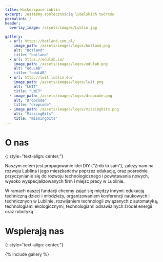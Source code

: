 ```yaml
---
title: Hackerspace Lublin
excerpt: Jesteśmy społecznością lubelskich twórców
permalink: /
header:
  overlay_image: /assets/images/Lublin.jpg

gallery:
  - url: https://botland.com.pl/
    image_path: /assets/images/logos/botland.png
    alt: "Botland"
    title: "botland"
  - url: https://edulab.io/
    image_path: /assets/images/logos/edulab.png
    alt: "eduLAB"
    title: "eduLAB"
  - url: http://lwit.lublin.eu/
    image_path: /assets/images/logos/lwit.png
    alt: "LWIT"
    title: "LWIT"
  - image_path: /assets/images/logos/dropcode.png
    alt: "Dropcode"
    title: "dropcode"
  - image_path: /assets/images/logos/missingbits.png
    alt: "MissingBits"
    title: "missingbits"
---
```


# O nas
{: style="text-align: center;"}

Naszym celem jest propagowanie idei DIY (“Zrób to sam”), zależy nam na rozwoju Lublina i jego mieszkańców poprzez edukację, oraz pośrednie przyczynianie się do rozwoju technologicznego i powstawania nowych, wysoko wyspecjalizowanych firm i miejsc pracy w Lublinie.

W ramach naszej fundacji chcemy zająć się między innymi: edukacją techniczną dzieci i młodzieży, organizowaniem konferencji naukowych i technicznych w Lublinie, rozwijaniem technologii związanych z automatyką, technologiami ekologicznymi, technologiami odnawialnych źródeł energii oraz robotyką.

# Wspierają nas
{: style="text-align: center;"}

{% include gallery %}

